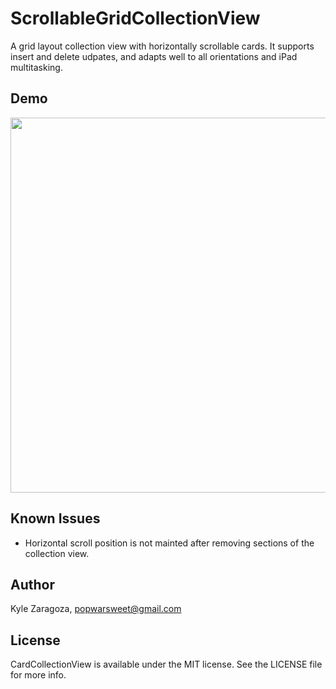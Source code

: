 # ScrollableGridCollectionView

A grid layout collection view with horizontally scrollable cards. It supports insert and delete udpates, and adapts well to all orientations and iPad multitasking.

## Demo
<img src="https://github.com/popwarsweet/CardCollectionView/blob/master/demo.gif" width="600">

## Known Issues
- Horizontal scroll position is not mainted after removing sections of the collection view.

## Author

Kyle Zaragoza, popwarsweet@gmail.com

## License

CardCollectionView is available under the MIT license. See the LICENSE file for more info.

